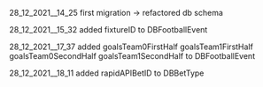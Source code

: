 28_12_2021__14_25
first migration -> refactored db schema

28_12_2021__15_32
added fixtureID to DBFootballEvent

28_12_2021__17_37
added
goalsTeam0FirstHalf 
goalsTeam1FirstHalf 
goalsTeam0SecondHalf 
goalsTeam1SecondHalf 
to DBFootballEvent

28_12_2021__18_11
added rapidAPIBetID to DBBetType
